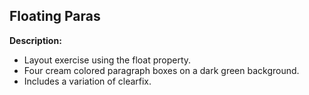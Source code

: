 ## Floating Paras

**Description:**
- Layout exercise using the float property.
- Four cream colored paragraph boxes on a dark green background.
- Includes a variation of clearfix.
